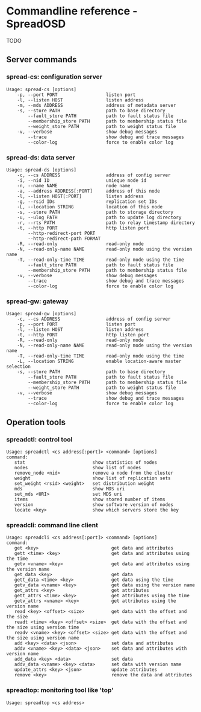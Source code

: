 Commandline reference - SpreadOSD
=================================

TODO

## Server commands

### spread-cs: configuration server

    Usage: spread-cs [options]
        -p, --port PORT                  listen port
        -l, --listen HOST                listen address
        -m, --mds ADDRESS                address of metadata server
        -s, --store PATH                 path to base directory
            --fault_store PATH           path to fault status file
            --membership_store PATH      path to membership status file
            --weight_store PATH          path to weight status file
        -v, --verbose                    show debug messages
            --trace                      show debug and trace messages
            --color-log                  force to enable color log

### spread-ds: data server

    Usage: spread-ds [options]
        -c, --cs ADDRESS                 address of config server
        -i, --nid ID                     unieque node id
        -n, --name NAME                  node name
        -a, --address ADDRESS[:PORT]     address of this node
        -l, --listen HOST[:PORT]         listen address
        -g, --rsid IDs                   replication set IDs
        -L, --location STRING            location of this node
        -s, --store PATH                 path to storage directory
        -u, --ulog PATH                  path to update log directory
        -r, --rts PATH                   path to relay timestamp directory
        -t, --http PORT                  http listen port
            --http-redirect-port PORT
            --http-redirect-path FORMAT
        -R, --read-only                  read-only mode
        -N, --read-only-name NAME        read-only mode using the version name
        -T, --read-only-time TIME        read-only mode using the time
            --fault_store PATH           path to fault status file
            --membership_store PATH      path to membership status file
        -v, --verbose                    show debug messages
            --trace                      show debug and trace messages
            --color-log                  force to enable color log

### spread-gw: gateway

    Usage: spread-gw [options]
        -c, --cs ADDRESS                 address of config server
        -p, --port PORT                  listen port
        -l, --listen HOST                listen address
        -t, --http PORT                  http listen port
        -R, --read-only                  read-only mode
        -N, --read-only-name NAME        read-only mode using the version name
        -T, --read-only-time TIME        read-only mode using the time
        -L, --location STRING            enable location-aware master selection
        -s, --store PATH                 path to base directory
            --fault_store PATH           path to fault status file
            --membership_store PATH      path to membership status file
            --weight_store PATH          path to weight status file
        -v, --verbose                    show debug messages
            --trace                      show debug and trace messages
            --color-log                  force to enable color log


## Operation tools

### spreadctl: control tool

    Usage: spreadctl <cs address[:port]> <command> [options]
    command:
       stat                         show statistics of nodes
       nodes                        show list of nodes
       remove_node <nid>            remove a node from the cluster
       weight                       show list of replication sets
       set_weight <rsid> <weight>   set distribution weight
       mds                          show MDS uri
       set_mds <URI>                set MDS uri
       items                        show stored number of items
       version                      show software version of nodes
       locate <key>                 show which servers store the key

### spreadcli: command line client

    Usage: spreadcli <cs address[:port]> <command> [options]
    command:
       get <key>                           get data and attributes
       gett <time> <key>                   get data and attributes using the time
       getv <vname> <key>                  get data and attributes using the version name
       get_data <key>                      get data
       gett_data <time> <key>              get data using the time
       getv_data <vname> <key>             get data using the version name
       get_attrs <key>                     get attributes
       gett_attrs <time> <key>             get attributes using the time
       getv_attrs <vname> <key>            get attributes using the version name
       read <key> <offset> <size>          get data with the offset and the size
       readt <time> <key> <offset> <size>  get data with the offset and the size using version time
       readv <vname> <key> <offset> <size> get data with the offset and the size using version name
       add <key> <data> <json>             set data and attributes
       addv <vname> <key> <data> <json>    set data and attributes with version name
       add_data <key> <data>               set data
       addv_data <vname> <key> <data>      set data with version name
       update_attrs <key> <json>           update attributes
       remove <key>                        remove the data and attributes

### spreadtop: monitoring tool like 'top'

    Usage: spreadtop <cs address>


